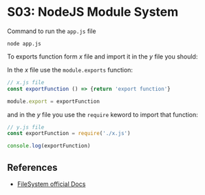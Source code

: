 S03: NodeJS Module System
=

Command to run the `app.js` file

```
node app.js
```

To exports function form _x_ file and import it in the _y_ file you should:

In the _x_ file use the `module.exports` function:

```js
// x.js file
const exportFunction () => {return 'export function'}

module.export = exportFunction
```

and in the _y_ file you use the `require` keword to import that function:

```js
// y.js file
const exportFunction = require('./x.js')

console.log(exportFunction)
```

References
-
+ [FileSystem official Docs](https://nodejs.org/dist/latest-v10.x/docs/api/fs.html)